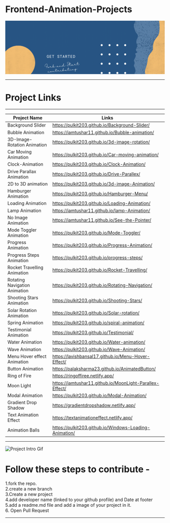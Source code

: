 # Frontend-Animation-Projects

![Project Intro Gif](https://raw.githubusercontent.com/Pulkit203/project-intro-gif/main/Blue%20and%20Yellow%20Modern%20Artisan%20Parties%20and%20Celebrations%20X-Frame%20Banner.gif)

---

# Project Links

---

| Project Name                  | Links                                                    |
| ----------------------------- | -------------------------------------------------------- |
| Background Slider             | https://pulkit203.github.io/Background-Slider/           |
| Bubble Animation              | https://iamtushar11.github.io/Bubble-animation/          |
| 3D-Image-Rotation Animation   | https://pulkit203.github.io/3d-image-rotation/           |
| Car Moving Animation          | https://pulkit203.github.io/Car-moving-animation/        |
| Clock-Animation               | https://pulkit203.github.io/Clock-Animation/             |
| Drive Parallax Animation      | https://pulkit203.github.io/Drive-Parallex/              |
| 2D to 3D animation            | https://pulkit203.github.io/3d-image-Animation/          |
| Hamburger Animation           | https://pulkit203.github.io/Hamburger-Menu/              |
| Loading Animation             | https://pulkit203.github.io/Loading-Animation/           |
| Lamp Animation                | https://iamtushar11.github.io/lamp-Animation/            |
| No Image Animation            | https://iamtushar11.github.io/See-the-Pointer/           |
| Mode Toggler Animation        | https://pulkit203.github.io/Mode-Toggler/                |
| Progress Animation            | https://pulkit203.github.io/Progress-Animation/          |
| Progress Steps Animation      | https://pulkit203.github.io/progress-steps/              |
| Rocket Travelling Animation   | https://pulkit203.github.io/Rocket-Travelling/           |
| Rotating Navigation Animation | https://pulkit203.github.io/Rotating-Navigation/         |
| Shooting Stars Animation      | https://pulkit203.github.io/Shooting-Stars/              |
| Solar Rotation Animation      | https://pulkit203.github.io/Solar-rotation/              |
| Spring Animation              | https://pulkit203.github.io/spiral-animation/            |
| Testimonial Animation         | https://pulkit203.github.io/Testimonial/                 |
| Water Animation               | https://pulkit203.github.io/Water-animation/             |
| Wave Animation                | https://pulkit203.github.io/Wave-Animation/              |
| Menu Hover effect Animation   | https://lavishbansal17.github.io/Menu-Hover-Effect/      |
| Button Animation              | https://palaksharma23.github.io/AnimatedButton/          |
| Ring of Fire                  | https://ringoffiree.netlify.app/                         |
| Moon Light                    | https://iamtushar11.github.io/MoonLight-Parallex-Effect/ |
| Modal Animation               | https://pulkit203.github.io/Modal-Animation/             |
| Gradient Drop Shadow          | https://gradientdropshadow.netlify.app/                  |
| Text Animation Effect         | https://textanimationeffect.netlify.app/                 |
| Animation Balls               | https://pulkit203.github.io/Windows-Loading-Animation/   |

---

![Project Intro Gif](./Gif.gif)

# Follow these steps to contribute -

1.fork the repo.
<br/>
2.create a new branch
<br/>
3.Create a new project
<br/>
4.add developer name (linked to your github profile) and Date at footer
<br/>
5.add a readme.md file and add a image of your project in it.
<br/> 6. Open Pull Request
<br/>

---
